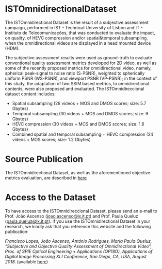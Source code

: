 # ISTOmnidirectionalDataset

The ISTOmnidirectional Dataset  is the result of a subjective assessment campaign, performed in IST - Technical University of Lisbon and IT - Instituto de Telecomunicações, that was conducted to evaluate the impact, on quality, of HEVC compression and/or spatial&temporal subsampling, when the omnidirectional videos are displayed in a head mounted device (HDM). 

The subjective assessment results were used as ground-truth to evaluate conventional quality assessment metrics developed for 2D video, as well as some of the recently proposed metrics for omnidirectional video, namely, spherical peak-signal to noise ratio (S-PSNR), weighted to spherically uniform PSNR (WS-PSNR), and viewport PSNR (VP-PSNR); in the context of this study, the adaptation of two SSIM based metrics, to omnidirectional contents, were also proposed and evaluated. The ISTOmnidireccional dataset content includes:
*	Spatial subsampling (28 videos + MOS and DMOS scores; size: 5.7 Gbytes)
*	Temporal subsampling (30 videos +  MOS and DMOS scores; size: 9 Gbytes)
*	HEVC compression (30 videos +  MOS and DMOS scores; size: 1.9 Gbytes)
*	Combined  spatial and temporal subsampling + HEVC compression (24 videos +  MOS scores; size: 1.2 Gbytes)

# Source Publication

The ISTOmnidirectional Dataset, as well as the aforementioned objective metrics evaluation, are described in [here](./paper_SPIE2018_final_Copyright.pdf)

# Access to the Dataset

To have access to the ISTOmnidireccional Dataset, please send an e-mail to Prof. João Ascenso (joao.ascenso@lx.it.pt) and Prof. Paula Queluz (paula.queluz@lx.it.pt). If you use the ISTOmnidirectional Dataset in your research, we kindly ask that you reference this website and the following publication:

_Francisco Lopes, João Ascenso, António Rodrigues, Maria Paula Queluz, "Subjective and Objective Quality Assessment of Omnidirectional Video", Proc. of SPIE Optical Engineering + Applications (OP18O), Applications of Digital Image Processing XLI Conference, San Diego, CA, USA, August 2018._ (available [here](./paper_SPIE2018_final_Copyright.pdf))
